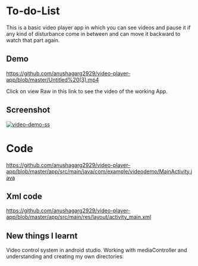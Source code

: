 # To-do-List

This is a basic video player app in which you can see videos and pause it if any kind of disturbance come in between and can move it backward to watch that part again.


## Demo

https://github.com/anushagarg2929/video-player-app/blob/master/Untitled%20(3).mp4

Click on view Raw in this link to see the video of the working App.


## Screenshot

<a href="https://ibb.co/bgd5930"><img src="https://i.ibb.co/bgd5930/video-demo-ss.png" alt="video-demo-ss" border="0"></a>
# Code

https://github.com/anushagarg2929/video-player-app/blob/master/app/src/main/java/com/example/videodemo/MainActivity.java
## Xml code

https://github.com/anushagarg2929/video-player-app/blob/master/app/src/main/res/layout/activity_main.xml
## New things I learnt

Video control system in android studio. Working with mediaController and understanding and creating my own directories.
